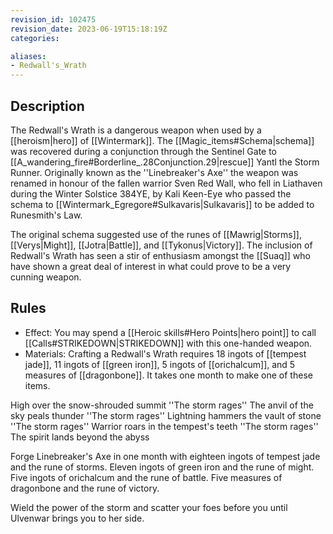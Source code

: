 ```yaml
---
revision_id: 102475
revision_date: 2023-06-19T15:18:19Z
categories:

aliases:
- Redwall's_Wrath
---
```


## Description
The Redwall's Wrath is a dangerous weapon when used by a [[heroism|hero]] of [[Wintermark]]. The [[Magic_items#Schema|schema]] was recovered during a conjunction through the Sentinel Gate to [[A_wandering_fire#Borderline_.28Conjunction.29|rescue]] Yantl the Storm Runner. Originally known as the ''Linebreaker's Axe'' the weapon was renamed in honour of the fallen warrior Sven Red Wall, who fell in Liathaven during the Winter Solstice 384YE, by Kali Keen-Eye who passed the schema to [[Wintermark_Egregore#Sulkavaris|Sulkavaris]] to be added to Runesmith's Law.

The original schema suggested use of the runes of [[Mawrig|Storms]], [[Verys|Might]], [[Jotra|Battle]], and [[Tykonus|Victory]]. The inclusion of Redwall's Wrath has seen a stir of enthusiasm amongst the [[Suaq]] who have shown a great deal of interest in what could prove to be a very cunning weapon.

## Rules

* Effect: You may spend a [[Heroic skills#Hero Points|hero point]] to call [[Calls#STRIKEDOWN|STRIKEDOWN]] with this one-handed weapon.
* Materials: Crafting a Redwall's Wrath requires 18 ingots of [[tempest jade]], 11 ingots of [[green iron]], 5 ingots of [[orichalcum]], and 5 measures of [[dragonbone]]. It takes one month to make one of these items.



High over the snow-shrouded summit
''The storm rages''
The anvil of the sky peals thunder
''The storm rages''
Lightning hammers the vault of stone
''The storm rages''
Warrior roars in the tempest's teeth
''The storm rages''
The spirit lands beyond the abyss

Forge Linebreaker's Axe in one month with eighteen ingots of tempest jade and the rune of storms. Eleven ingots of green iron and the rune of might. Five ingots of orichalcum and the rune of battle. Five measures of dragonbone and the rune of victory.

Wield the power of the storm and scatter your foes before you until Ulvenwar brings you to her side.
